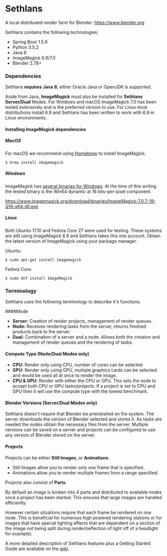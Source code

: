 
# Sethlans
A local distributed render farm for Blender. https://www.blender.org

Sethlans contains the following technologies:
 - Spring Boot 1.5.9
 - Python 3.5.2
 - Java 8
 - ImageMagick 6.9/7.0
 - Blender 2.78+
 
### Dependencies
Sethlans **requires**  **Java 8**, either Oracle Java or OpenJDK is supported.
 
Aside from Java, **ImageMagick** must also be installed for **Sethlans Server/Dual** Modes.  For Windows and macOS ImageMagick 7.0 has been tested extensively and is the preferred version to use.  For Linux most distributions install 6.9 and Sethlans has been written to work with 6.9 in Linux environments.

#### Installing ImageMagick dependencies
##### MacOS
For macOS we recommend using [Homebrew](https://brew.sh/) to install ImageMagick.

    $ brew install imagemagick

##### Windows
ImageMagick has [several binaries for Windows](http://www.imagemagick.org/script/download.php#windows).  At the time of this writing the tested binary is the Win64 dynamic at 16 bits-per-pixel component.

https://www.imagemagick.org/download/binaries/ImageMagick-7.0.7-19-Q16-x64-dll.exe
 
##### Linux
Both Ubuntu 17.10 and Fedora Core 27 were used for testing.  These systems are still using ImageMagick 6.9 and Sethlans takes this into account.  Obtain the latest version of ImageMagick using your package manager. 

Ubuntu:
 
    $ sudo apt-get install imagemagick

Fedora Core:

    $ sudo dnf install ImageMagick

### Terminology

Sethlans uses the following terminology to describe it's functions.

####Mode
- **Server:** Creation of render projects, management of render queues.
- **Node:** Receives rendering tasks from the server, returns finished products 
back to the server.
- **Dual:** Combination of a server and a node.  Allows both the creation and management of render queues and the rendering of tasks.

#### Compute Type (Node/Dual Modes only)

- **CPU:** Render only using CPU, number of cores can be selected
- **GPU:** Render only using GPU, multiple graphics cards can be selected and would be used all at once to render the image.
- **CPU & GPU:** Render with either the CPU or GPU.  This sets the node to accept both CPU or GPU tasks/projects.  If a project is set to CPU and GPU then it will use the compute type with the lowest benchmark.

#### Blender Versions (Server/Dual Modes only)
Sethlans doesn't require that Blender be preinstalled on the system.  The server downloads the version of Blender selected and stores it.  As tasks are needed the nodes obtain the necessary files from the server.  Multiple versions can be saved on a server and projects can be configured to use any version of Blender stored on the server.

#### Projects
Projects can be either **Still Images**, or **Animations**.  

 - Still Images allow you to render only one frame that is specified.  
 -  Animations allow you to render multiple frames from a range
   specified.

Projects also consist of **Parts**.  

By default an image is broken into 4 parts and distributed to available nodes once a project has been started.  This ensures that large images are handled efficiently.  

However certain situations require that each frame be rendered on one node. This is beneficial for numerous high powered rendering stations or for images that have special lighting effects that are dependent on a section of the image not being split during render(reflection of light off of a headlight for example).

A more detailed description of Sethlans features plus a Getting Started Guide are available on the [wiki](https://github.com/dryad-naiad-software/sethlans/wiki).


